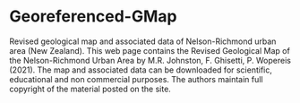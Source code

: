 # Georeferenced-GMap
Revised geological map and associated data of Nelson-Richmond urban area (New Zealand).
This web page contains the Revised Geological Map of the Nelson-Richmond Urban Area by 
M.R. Johnston, F. Ghisetti, P. Wopereis (2021). The map and associated data can be
downloaded for scientific, educational and non commercial purposes. The authors maintain
full copyright of the material posted on the site.
